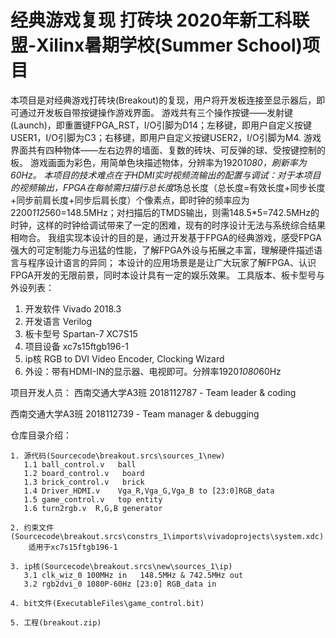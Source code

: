 # 经典游戏复现 打砖块 2020年新工科联盟-Xilinx暑期学校(Summer School)项目
本项目是对经典游戏打砖块(Breakout)的复现，用户将开发板连接至显示器后，即可通过开发板自带按键操作游戏界面。
游戏共有三个操作按键——发射键(Launch)，即重置键FPGA_RST，I/O引脚为D14；左移键，即用户自定义按键USER1，I/O引脚为C3；右移键，即用户自定义按键USER2，I/O引脚为M4. 
游戏界面共有四种物体——左右边界的墙面、复数的砖块、可反弹的球、受按键控制的板。
游戏画面为彩色，用简单色块描述物体，分辨率为1920*1080，刷新率为60Hz。
	本项目的技术难点在于HDMI实时视频流输出的配置与调试：对于本项目的视频输出，FPGA在每帧需扫描行总长度*场总长度（总长度=有效长度+同步长度+同步前肩长度+同步后肩长度）个像素点，即时钟的频率应为2200*1125*60=148.5MHz；对扫描后的TMDS输出，则需148.5*5=742.5MHz的时钟，这样的时钟给调试带来了一定的困难，现有的时序设计无法与系统综合结果相吻合。
	我组实现本设计的目的是，通过开发基于FPGA的经典游戏，感受FPGA强大的可定制能力与迅猛的性能，了解FPGA外设与拓展之丰富，理解硬件描述语言与程序设计语言的异同；
  本设计的应用场景是是让广大玩家了解FPGA、认识FPGA开发的无限前景，同时本设计具有一定的娱乐效果。
工具版本、板卡型号与外设列表：
  1. 开发软件 Vivado 2018.3 
  2. 开发语言 Verilog
  3. 板卡型号 Spartan-7 XC7S15
  4. 项目设备 xc7s15ftgb196-1
  5. ip核 RGB to DVI Video Encoder, Clocking Wizard
  6. 外设：带有HDMI-IN的显示器、电视即可。分辨率1920*1080*60Hz
  
  
 项目开发人员：
  西南交通大学A3班 2018112787 - Team leader & coding
  
  西南交通大学A3班 2018112739 - Team manager & debugging
  
 仓库目录介绍：
 
    1. 源代码(Sourcecode\breakout.srcs\sources_1\new)
       1.1 ball_control.v   ball
       1.2 board_control.v   board
       1.3 brick_control.v   brick
       1.4 Driver_HDMI.v    Vga_R,Vga_G,Vga_B to [23:0]RGB_data
       1.5 game_control.v   top entity
       1.6 turn2rgb.v  R,G,B generator
       
    2. 约束文件(Sourcecode\breakout.srcs\constrs_1\imports\vivadoprojects\system.xdc)
        适用于xc7s15ftgb196-1
	
    3. ip核(Sourcecode\breakout.srcs\new\sources_1\ip)
       3.1 clk_wiz_0 100MHz in   148.5MHz & 742.5MHz out
       3.2 rgb2dvi_0 1080P-60Hz [23:0] RGB_data in
       
    4. bit文件(ExecutableFiles\game_control.bit)
    
    5. 工程(breakout.zip)
